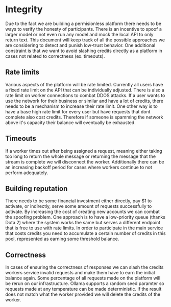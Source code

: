 # Integrity

Due to the fact we are building a permisionless platform there needs to be ways to verify the honesty of participants. There is an incentive to spoof a larger model or not even run any model and mock the local API to only return text. This document will keep track of all the possible approaches we are considering to detect and punish low-trust behavior. One additional constraint is that we want to avoid slashing credits directly as a platform in cases not related to correctness (ex. timeouts).

## Rate limits

Various aspects of the platform will be rate limited. Currently all users have a fixed rate limit on the API that can be individually adjusted. There is also a rate limit on worker connections to combat DDOS attacks. If a user wants to use the network for their business or similar and have a lot of credits, there needs to be a mechanism to increase their rate limit. One other way is to have a base high rate limit for every user but have requests that dont complete also cost credits. Therefore if someone is spamming the network above it's capacity their balance will eventually be exhausted.

## Timeouts

If a worker times out after being assigned a request, meaning either taking too long to return the whole message or returning the message that the stream is complete we will disconnect the worker. Additionally there can be an increasing backoff period for cases where workers continue to not perform adequately.

## Building reputation

There needs to be some financial investment either directly, pay $1 to activate, or indirectly, serve some amount of requests successfully to activate. By increasing the cost of creating new accounts we can combat the spoofing problem. One approach is to have a low-priority queue (thanks Dota 2) where the system works the same but serves a different endpoint that is free to use with rate limits. In order to participate in the main service that costs credits you need to accumulate a certain number of credits in this pool, represented as earning some threshold balance.

## Correctness

In cases of ensuring the correctness of responses we can slash the credits workers service invalid requests and make them have to earn the initial balance again. Some percentage of all requests made on the platform will be rerun on our infrastructure. Ollama supports a random seed paramter so requests made at any temperature can be made deterministic. If the result does not match what the worker provided we will delete the credits of the worker.
